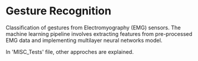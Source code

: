 # Gesture Recognition

Classification of gestures from Electromyography (EMG) sensors.
The machine learning pipeline involves extracting features from pre-processed EMG data and implementing multilayer neural networks model.

In 'MISC_Tests' file, other approches are explained.

